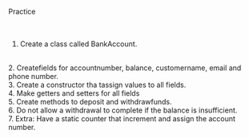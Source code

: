 Practice
<br>
<br>
<br>
1. Create a class called BankAccount. 
<br> 
2. Createfields for accountnumber, balance, customername, email and phone number. 
<br>
3. Create a constructor tha tassign values to all fields.
<br>
4. Make getters and setters for all fields
<br>
5. Create methods to deposit and withdrawfunds.
<br>
6. Do not allow a withdrawal to complete if the balance is insufficient.
<br>
7. Extra: Have a static counter that increment and assign the account number.





